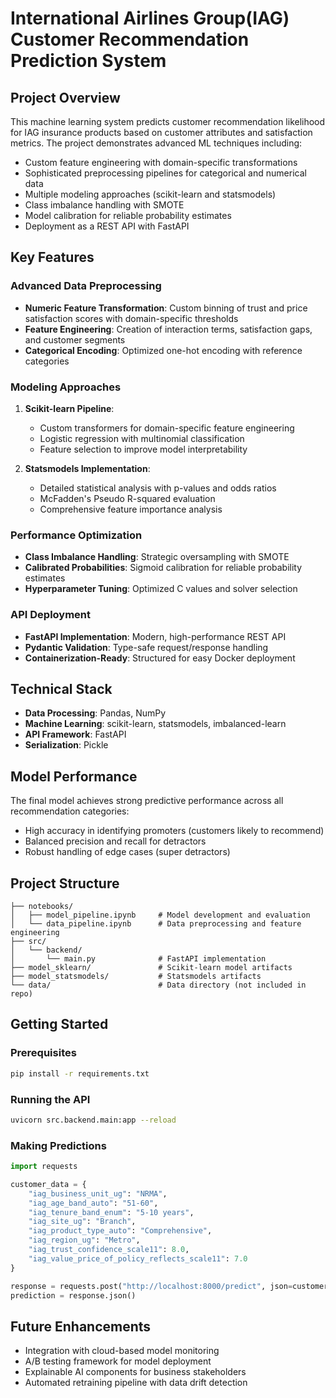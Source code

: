 # International Airlines Group(IAG) Customer Recommendation Prediction System

## Project Overview

This machine learning system predicts customer recommendation likelihood for IAG insurance products based on customer attributes and satisfaction metrics. The project demonstrates advanced ML techniques including:

- Custom feature engineering with domain-specific transformations
- Sophisticated preprocessing pipelines for categorical and numerical data
- Multiple modeling approaches (scikit-learn and statsmodels)
- Class imbalance handling with SMOTE
- Model calibration for reliable probability estimates
- Deployment as a REST API with FastAPI

## Key Features

### Advanced Data Preprocessing

- **Numeric Feature Transformation**: Custom binning of trust and price satisfaction scores with domain-specific thresholds
- **Feature Engineering**: Creation of interaction terms, satisfaction gaps, and customer segments
- **Categorical Encoding**: Optimized one-hot encoding with reference categories

### Modeling Approaches

1. **Scikit-learn Pipeline**:
   - Custom transformers for domain-specific feature engineering
   - Logistic regression with multinomial classification
   - Feature selection to improve model interpretability

2. **Statsmodels Implementation**:
   - Detailed statistical analysis with p-values and odds ratios
   - McFadden's Pseudo R-squared evaluation
   - Comprehensive feature importance analysis

### Performance Optimization

- **Class Imbalance Handling**: Strategic oversampling with SMOTE
- **Calibrated Probabilities**: Sigmoid calibration for reliable probability estimates
- **Hyperparameter Tuning**: Optimized C values and solver selection

### API Deployment

- **FastAPI Implementation**: Modern, high-performance REST API
- **Pydantic Validation**: Type-safe request/response handling
- **Containerization-Ready**: Structured for easy Docker deployment

## Technical Stack

- **Data Processing**: Pandas, NumPy
- **Machine Learning**: scikit-learn, statsmodels, imbalanced-learn
- **API Framework**: FastAPI
- **Serialization**: Pickle

## Model Performance

The final model achieves strong predictive performance across all recommendation categories:

- High accuracy in identifying promoters (customers likely to recommend)
- Balanced precision and recall for detractors
- Robust handling of edge cases (super detractors)

## Project Structure

```
├── notebooks/
│   ├── model_pipeline.ipynb     # Model development and evaluation
│   └── data_pipeline.ipynb      # Data preprocessing and feature engineering
├── src/
│   └── backend/
│       └── main.py              # FastAPI implementation
├── model_sklearn/               # Scikit-learn model artifacts
├── model_statsmodels/           # Statsmodels artifacts
└── data/                        # Data directory (not included in repo)
```

## Getting Started

### Prerequisites

```bash
pip install -r requirements.txt
```

### Running the API

```bash
uvicorn src.backend.main:app --reload
```

### Making Predictions

```python
import requests

customer_data = {
    "iag_business_unit_ug": "NRMA",
    "iag_age_band_auto": "51-60",
    "iag_tenure_band_enum": "5-10 years",
    "iag_site_ug": "Branch",
    "iag_product_type_auto": "Comprehensive",
    "iag_region_ug": "Metro",
    "iag_trust_confidence_scale11": 8.0,
    "iag_value_price_of_policy_reflects_scale11": 7.0
}

response = requests.post("http://localhost:8000/predict", json=customer_data)
prediction = response.json()
```

## Future Enhancements

- Integration with cloud-based model monitoring
- A/B testing framework for model deployment
- Explainable AI components for business stakeholders
- Automated retraining pipeline with data drift detection

